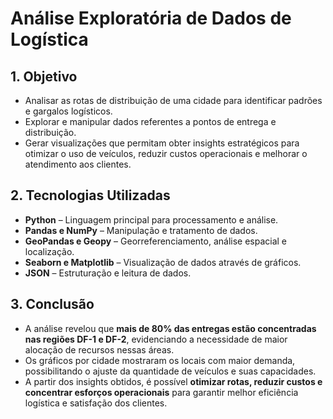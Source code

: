 # Análise Exploratória de Dados de Logística

## 1\. Objetivo

- Analisar as rotas de distribuição de uma cidade para identificar padrões e gargalos logísticos.  
- Explorar e manipular dados referentes a pontos de entrega e distribuição.  
- Gerar visualizações que permitam obter insights estratégicos para otimizar o uso de veículos, reduzir custos operacionais e melhorar o atendimento aos clientes.  

## 2\. Tecnologias Utilizadas

- **Python** – Linguagem principal para processamento e análise.  
- **Pandas e NumPy** – Manipulação e tratamento de dados.  
- **GeoPandas e Geopy** – Georreferenciamento, análise espacial e localização.  
- **Seaborn e Matplotlib** – Visualização de dados através de gráficos.  
- **JSON** – Estruturação e leitura de dados.  

## 3\. Conclusão

- A análise revelou que **mais de 80% das entregas estão concentradas nas regiões DF-1 e DF-2**, evidenciando a necessidade de maior alocação de recursos nessas áreas.  
- Os gráficos por cidade mostraram os locais com maior demanda, possibilitando o ajuste da quantidade de veículos e suas capacidades.  
- A partir dos insights obtidos, é possível **otimizar rotas, reduzir custos e concentrar esforços operacionais** para garantir melhor eficiência logística e satisfação dos clientes. 
